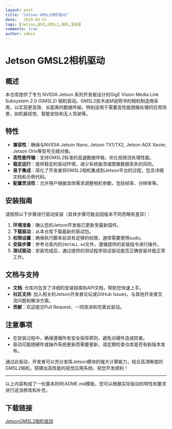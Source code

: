 ```yaml
---
layout: post
title: "Jetson GMSL2相机驱动"
date:   2020-04-21
tags: [Jetson,驱动,GMSL2,相机,安装]
comments: true
author: admin
---
```

# Jetson GMSL2相机驱动

## 概述
本仓库提供了专为 NVIDIA Jetson 系列开发板设计的GigE Vision Media Link Subsystem 2.0 (GMSL2) 相机驱动。GMSL2技术由M说明书的相机制造商采用，以实现更高效、长距离的数据传输，特别适用于需要高性能图像处理的应用场景，如机器视觉、智能安防和无人驾驶等。

## 特性
- **兼容性**：确保与NVIDIA Jetson Nano, Jetson TX1/TX2, Jetson AGX Xavier, Jetson Orin等型号无缝对接。
- **高性能传输**：支持GMSL2标准的高速数据传输，优化视频流处理性能。
- **稳定运行**：提供稳定的驱动环境，减少系统崩溃或图像数据丢失的风险。
- **易于集成**：简化了开发者将GMSL2相机集成到Jetson平台的过程，包含详细文档和示例代码。
- **配置灵活性**：允许用户根据具体需求调整相机参数，包括帧率、分辨率等。

## 安装指南
请按照以下步骤进行驱动安装（具体步骤可能会因版本不同而略有差异）：
1. **环境准备**：确认您的Jetson开发板已更新至最新固件。
2. **下载驱动**：从本仓库下载最新的驱动包。
3. **权限设置**：确保执行脚本前具有足够的权限，通常需要使用sudo。
4. **安装步骤**：参考仓库内的`INSTALL.md`文件，遵循提供的安装指令进行操作。
5. **测试驱动**：安装完成后，通过提供的测试程序验证驱动是否正确安装并能正常工作。

## 文档与支持
- **文档**: 仓库内包含了详细的安装指南和API文档，帮助您快速上手。
- **社区支持**: 加入相关的Jetson开发者论坛或GitHub Issues，与其他开发者交流问题和解决方案。
- **贡献**：欢迎提交Pull Request，一同改进和完善此驱动。

## 注意事项
- 在安装过程中，确保遵循所有安全指导原则，避免对硬件造成损害。
- 驱动可能随硬件或操作系统更新而需要更新，请定期检查仓库是否有新版本发布。
  
通过此驱动，开发者可以充分发挥Jetson模块的强大计算能力，结合高清晰度的GMSL2相机，搭建出高性能的视觉应用系统。祝您开发顺利！

---

以上内容构成了一份基本的README.md模板，您可以根据实际驱动的特性和要求进行适当修改和补充。

## 下载链接

[JetsonGMSL2相机驱动](https://pan.quark.cn/s/3fb7eccf742d)